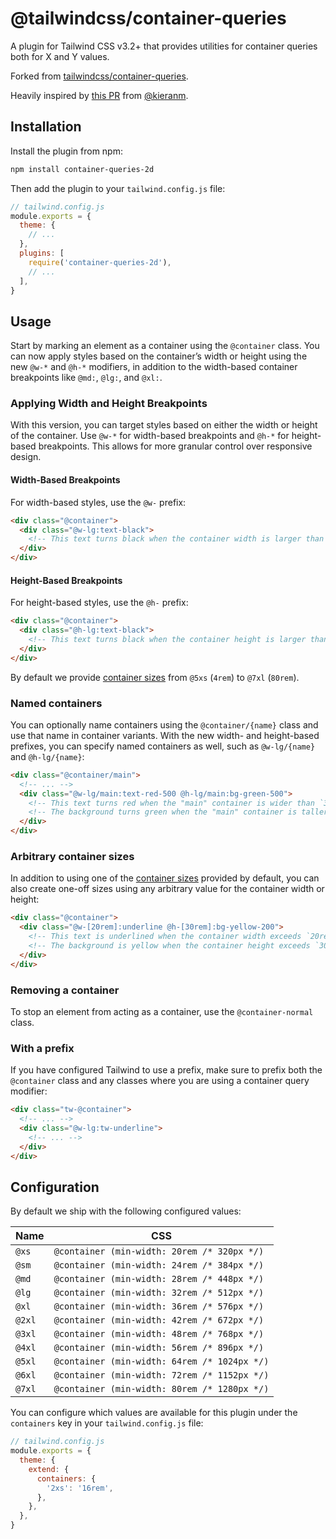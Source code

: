 # @tailwindcss/container-queries

A plugin for Tailwind CSS v3.2+ that provides utilities for container queries both for X and Y values.

Forked from [tailwindcss/container-queries](https://github.com/tailwindlabs/tailwindcss-container-queries).

Heavily inspired by [this PR](https://github.com/tailwindlabs/tailwindcss-container-queries/pull/7) from [@kieranm](https://github.com/kieranm).


## Installation

Install the plugin from npm:

```sh
npm install container-queries-2d
```

Then add the plugin to your `tailwind.config.js` file:

```js
// tailwind.config.js
module.exports = {
  theme: {
    // ...
  },
  plugins: [
    require('container-queries-2d'),
    // ...
  ],
}
```

## Usage

Start by marking an element as a container using the `@container` class. You can now apply styles based on the container’s width or height using the new `@w-*` and `@h-*` modifiers, in addition to the width-based container breakpoints like `@md:`, `@lg:`, and `@xl:`.

### Applying Width and Height Breakpoints

With this version, you can target styles based on either the width or height of the container. Use `@w-*` for width-based breakpoints and `@h-*` for height-based breakpoints. This allows for more granular control over responsive design.

#### Width-Based Breakpoints
For width-based styles, use the `@w-` prefix:

```html
<div class="@container">
  <div class="@w-lg:text-black">
    <!-- This text turns black when the container width is larger than `32rem` -->
  </div>
</div>
```

#### Height-Based Breakpoints
For height-based styles, use the `@h-` prefix:

```html
<div class="@container">
  <div class="@h-lg:text-black">
    <!-- This text turns black when the container height is larger than `32rem` -->
  </div>
</div>
```

By default we provide [container sizes](#configuration) from `@5xs` (`4rem`) to `@7xl` (`80rem`).

### Named containers

You can optionally name containers using the `@container/{name}` class and use that name in container variants. With the new width- and height-based prefixes, you can specify named containers as well, such as `@w-lg/{name}` and `@h-lg/{name}`:

```html
<div class="@container/main">
  <!-- ... -->
  <div class="@w-lg/main:text-red-500 @h-lg/main:bg-green-500">
    <!-- This text turns red when the "main" container is wider than `32rem` -->
    <!-- The background turns green when the "main" container is taller than `32rem` -->
  </div>
</div>
```

### Arbitrary container sizes

In addition to using one of the [container sizes](#configuration) provided by default, you can also create one-off sizes using any arbitrary value for the container width or height:

```html
<div class="@container">
  <div class="@w-[20rem]:underline @h-[30rem]:bg-yellow-200">
    <!-- This text is underlined when the container width exceeds `20rem` -->
    <!-- The background is yellow when the container height exceeds `30rem` -->
  </div>
</div>
```

### Removing a container

To stop an element from acting as a container, use the `@container-normal` class.

<div class="@container xl:@container-normal">
  <!-- ... -->
</div>

### With a prefix

If you have configured Tailwind to use a prefix, make sure to prefix both the `@container` class and any classes where you are using a container query modifier:

```html
<div class="tw-@container">
  <!-- ... -->
  <div class="@w-lg:tw-underline">
    <!-- ... -->
  </div>
</div>
```

## Configuration

By default we ship with the following configured values:

| Name   | CSS                                          |
| ------ | -------------------------------------------- |
| `@xs`  | `@container (min-width: 20rem /* 320px */)`  |
| `@sm`  | `@container (min-width: 24rem /* 384px */)`  |
| `@md`  | `@container (min-width: 28rem /* 448px */)`  |
| `@lg`  | `@container (min-width: 32rem /* 512px */)`  |
| `@xl`  | `@container (min-width: 36rem /* 576px */)`  |
| `@2xl` | `@container (min-width: 42rem /* 672px */)`  |
| `@3xl` | `@container (min-width: 48rem /* 768px */)`  |
| `@4xl` | `@container (min-width: 56rem /* 896px */)`  |
| `@5xl` | `@container (min-width: 64rem /* 1024px */)` |
| `@6xl` | `@container (min-width: 72rem /* 1152px */)` |
| `@7xl` | `@container (min-width: 80rem /* 1280px */)` |

You can configure which values are available for this plugin under the `containers` key in your `tailwind.config.js` file:

```js
// tailwind.config.js
module.exports = {
  theme: {
    extend: {
      containers: {
        '2xs': '16rem',
      },
    },
  },
}
```
